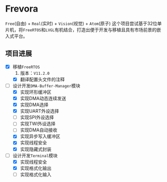 # Frevora

`Free`(自由) + `Real`(实时) + `Vision`(视觉) + `Atom`(原子)
这个项目尝试基于32位单片机，将`FreeRTOS`和`LVGL`有机结合，打造出便于开发与移植且具有市场前景的嵌入式平台。

## 项目进展

- [x] 移植`FreeRTOS`
    1. 版本：`V11.2.0`
    - [x] 翻译配置头文件的注释
- [ ] 设计开发`DMA-Buffer-Manager`模块
    - [x] 实现环形缓冲区
    - [x] 实现DMA动态连续发送
    - [x] 实现DMA选择
    - [x] 实现UART外设选择
    - [ ] 实现SPI外设选择
    - [ ] 实现TWI外设选择
    - [ ] 实现DMA自动接收
    - [x] 实现异步写入缓冲区
    - [x] 实现线程安全
    - [x] 实现隐藏式封装
- [ ] 设计开发`Terminal`模块
    - [x] 实现线程安全
    - [x] 实现格式化输出
    - [ ] 实现格式化输入
